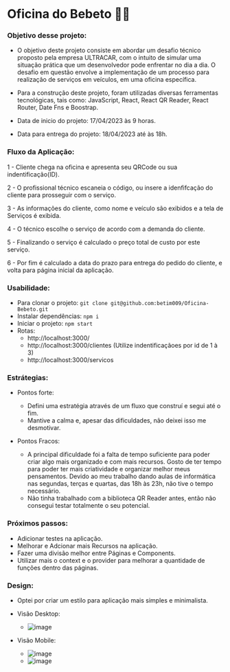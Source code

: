 # Oficina do Bebeto :man_mechanic:

### Objetivo desse projeto:
- O objetivo deste projeto consiste em abordar um desafio técnico proposto pela empresa ULTRACAR, com o intuito de simular uma situação prática que um desenvolvedor pode enfrentar no dia a dia. O desafio em questão envolve a implementação de um processo para realização de serviços em veículos, em uma oficina específica.

- Para a construção deste projeto, foram utilizadas diversas ferramentas tecnológicas, tais como: JavaScript, React, React QR Reader, React Router, Date Fns e Boostrap.

- Data de inicio do projeto: 17/04/2023 às 9 horas. 
- Data para entrega do projeto: 18/04/2023 até às 18h.


### Fluxo da Aplicação:
1 - Cliente chega na oficina e apresenta seu QRCode ou sua indentificação(ID). 

2 - O profissional técnico escaneia o código, ou insere a idenfifcação do cliente para prosseguir com o serviço. 

3 - As informações do cliente, como nome e veículo são exibidos e a tela de Serviços é exibida. 

4 - O técnico escolhe o serviço de acordo com a demanda do cliente. 

5 - Finalizando o serviço é calculado o preço total de custo por este serviço.

6 - Por fim é calculado a data do prazo para entrega do pedido do cliente, e volta para página inicial da aplicação.

### Usabilidade: 
- Para clonar o projeto: `git clone git@github.com:betim009/Oficina-Bebeto.git`
- Instalar dependências: `npm i`
- Iniciar o projeto: `npm start` 
- Rotas: 
  - http://localhost:3000/
  - http://localhost:3000/clientes (Utilize indentificaçãoes por id de 1 à 3)
  - http://localhost:3000/servicos

### Estrátegias: 
- Pontos forte:
  - Defini uma estratégia através de um fluxo que construí e segui até o fim.
  - Mantive a calma e, apesar das dificuldades, não deixei isso me desmotivar.
  
- Pontos Fracos:
  - A principal dificuldade foi a falta de tempo suficiente para poder criar algo mais organizado e com mais recursos. Gosto de ter tempo para poder ter mais criatividade e organizar melhor meus pensamentos. Devido ao meu trabalho dando aulas de informática nas segundas, terças e quartas, das 18h às 23h, não tive o tempo necessário.
  - Não tinha trabalhado com a biblioteca QR Reader antes, então não consegui testar totalmente o seu potencial.
 

### Próximos passos:
  - Adicionar testes na aplicação.
  - Melhorar e Adcionar mais Recursos na aplicação.
  - Fazer uma divisão melhor entre Páginas e Components.
  - Utilizar mais o context e o provider para melhorar a quantidade de funções dentro das páginas.


### Design:
  - Optei por criar um estilo para aplicação mais simples e minimalista. 

  - Visão Desktop:
    - ![image](https://user-images.githubusercontent.com/62117863/232835617-adb6c8ab-673d-4127-b22a-0dd54aa93e44.png)
  - Visão Mobile:
    - ![image](https://user-images.githubusercontent.com/62117863/232836090-4ae0c5be-2db2-42c6-bdad-c82cfad5d9e8.png)
    - ![image](https://user-images.githubusercontent.com/62117863/232836197-6b980cd9-6fb4-44d5-8b73-fc0f339b4a76.png)


  

